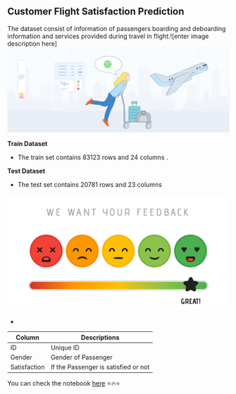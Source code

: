 ## Customer Flight Satisfaction Prediction
The dataset consist of information of passengers boarding and deboarding information and services provided during travel in flight.![enter image description here]![enter image description here](https://raw.githubusercontent.com/supriyamsonavane/Customer_Flight_Satisfaction_Pred_SP/cd20c242d353af96995e3c0d662c6f1efc2f24ed/Airline%20satisfaction%20Image1.png)

**Train Dataset**

 - The train set contains 83123 rows and 24 columns .
 
 **Test Dataset**
 
 - The test set contains 20781 rows and 23 columns

![enter image description here](https://github.com/supriyamsonavane/Customer_Flight_Satisfaction_Pred_SP/blob/cd20c242d353af96995e3c0d662c6f1efc2f24ed/Image2.png?raw=true)

 -
|Column|Descriptions  |
|--|--|
| ID |  Unique ID|
| Gender| Gender of Passenger|
| Satisfaction | If the Passenger is satisfied or not|

 You can check the notebook [here](https://github.com/supriyamsonavane/Customer_Flight_Satisfaction_Pred_SP/tree/cd20c242d353af96995e3c0d662c6f1efc2f24ed)
:star::fire::star:
